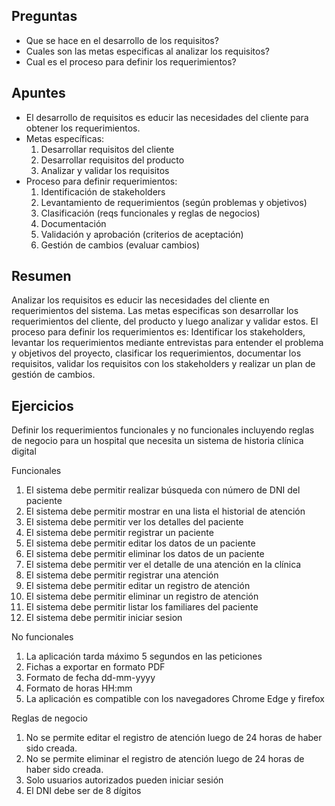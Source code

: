 ## Preguntas

- Que se hace en el desarrollo de los requisitos?
- Cuales son las metas especificas al analizar los requisitos?
- Cual es el proceso para definir los requerimientos?

## Apuntes

- El desarrollo de requisitos es educir las necesidades del cliente para obtener los requerimientos.
- Metas específicas:
	1. Desarrollar requisitos del cliente
	2. Desarrollar requisitos del producto
	3. Analizar y validar los requisitos
- Proceso para definir requerimientos:
	1. Identificación de stakeholders
	2. Levantamiento de requerimientos (según problemas y objetivos)
	3. Clasificación (reqs funcionales y reglas de negocios)
	4. Documentación
	5. Validación y aprobación (criterios de aceptación)
	6. Gestión de cambios (evaluar cambios)

## Resumen

Analizar los requisitos es educir las necesidades del cliente en requerimientos del sistema. Las metas especificas son desarrollar los requerimientos del cliente, del producto y luego analizar y validar estos.
El proceso para definir los requerimientos es: Identificar los stakeholders, levantar los requerimientos mediante entrevistas para entender el problema y objetivos del proyecto, clasificar los requerimientos, documentar los requisitos, validar los requisitos con los stakeholders y realizar un plan de gestión de cambios.

## Ejercicios

Definir los requerimientos funcionales y no funcionales incluyendo reglas de negocio para un hospital que necesita un sistema de historia clínica digital 

Funcionales
1. El sistema debe permitir realizar búsqueda con número de DNI del paciente
2. El sistema debe permitir mostrar en una lista el historial de atención
3. El sistema debe permitir ver los detalles del paciente
4. El sistema debe permitir registrar un paciente
5. El sistema debe permitir editar los datos de un paciente
6. El sistema debe permitir eliminar los datos de un paciente
7. El sistema debe permitir ver el detalle de una atención en la clínica 
8. El sistema debe permitir registrar una atención
9. El sistema debe permitir editar un registro de atención
10. El sistema debe permitir eliminar un registro de atención 
11. El sistema debe permitir listar los familiares del paciente
12. El sistema debe permitir iniciar sesion 

No funcionales
1. La aplicación tarda máximo 5 segundos en las peticiones
2. Fichas a exportar en formato PDF 
3. Formato de fecha dd-mm-yyyy
4. Formato de horas HH:mm
5. La aplicación es compatible con los navegadores Chrome Edge y firefox

Reglas de negocio 
1. No se permite editar el registro de atención luego de 24 horas de haber sido creada.
2. No se permite eliminar el registro de atención luego de 24 horas de haber sido creada.
3. Solo usuarios autorizados pueden iniciar sesión
4. El DNI debe ser de 8 dígitos